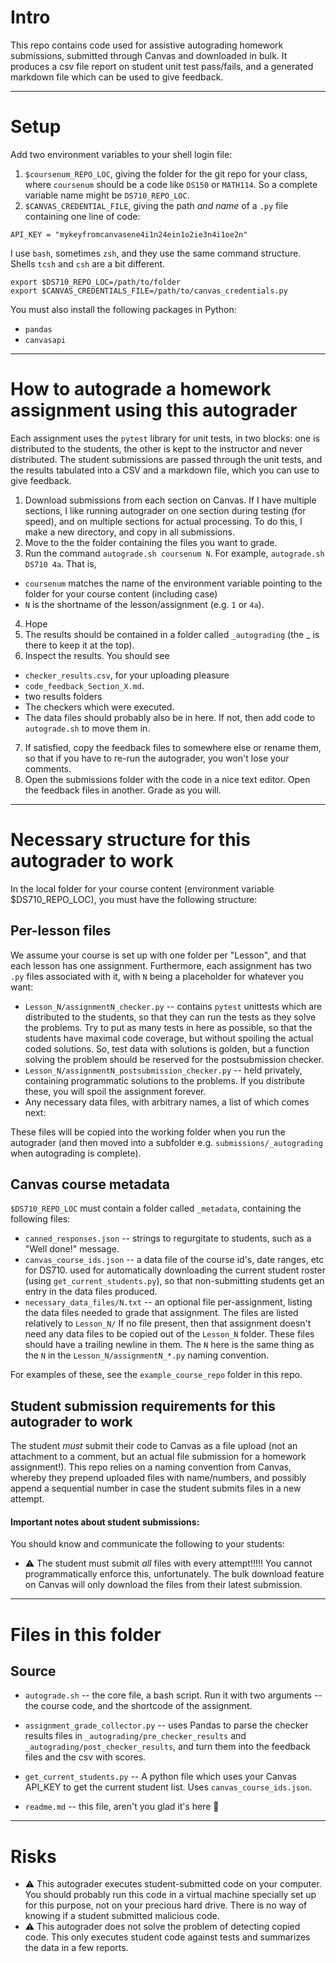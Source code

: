 # Intro

This repo contains code used for assistive autograding homework submissions, submitted through Canvas and downloaded in bulk.  It produces a csv file report on student unit test pass/fails, and a generated markdown file which can be used to give feedback.

---

# Setup

Add two environment variables to your shell login file:
1.  `$coursenum_REPO_LOC`, giving the folder for the git repo for your class, where `coursenum` should be a code like `DS150` or `MATH114`.  So a complete variable name might be `DS710_REPO_LOC`.  
2.  `$CANVAS_CREDENTIAL_FILE`, giving the path *and name* of a `.py` file containing one line of code:
```
API_KEY = "mykeyfromcanvasene4i1n24ein1o2ie3n4i1oe2n"
``` 

I use `bash`, sometimes `zsh`, and they use the same command structure.  Shells `tcsh` and `csh` are a bit different.

```
export $DS710_REPO_LOC=/path/to/folder
export $CANVAS_CREDENTIALS_FILE=/path/to/canvas_credentials.py
```

You must also install the following packages in Python:
* `pandas`
* `canvasapi`

---

# How to autograde a homework assignment using this autograder

Each assignment uses the `pytest` library for unit tests, in two blocks: one is distributed to the students, the other is kept to the instructor and never distributed.  The student submissions are passed through the unit tests, and the results tabulated into a CSV and a markdown file, which you can use to give feedback.


1. Download submissions from each section on Canvas.  If I have multiple sections, I like running autograder on one section during testing (for speed), and on multiple sections for actual processing.  To do this, I make a new directory, and copy in all submissions.
2. Move to the the folder containing the files you want to grade.
3. Run the command `autograde.sh coursenum N`. For example, `autograde.sh DS710 4a`.  That is,
  * `coursenum` matches the name of the environment variable pointing to the folder for your course content (including case)
  * `N` is the shortname of the lesson/assignment (e.g. `1` or `4a`).  
4. Hope
5. The results should be contained in a folder called `_autograding` (the _ is there to keep it at the top).
6. Inspect the results. You should see
  * `checker_results.csv`, for your uploading pleasure
  * `code_feedback_Section_X.md`.  
  * two results folders
  * The checkers which were executed.  
  * The data files should probably also be in here.  If not, then add code to `autograde.sh` to move them in.  
7. If satisfied, copy the feedback files to somewhere else or rename them, so that if you have to re-run the autograder, you won't lose your comments.
8. Open the submissions folder with the code in a nice text editor.  Open the feedback files in another.  Grade as you will.


---

# Necessary structure for this autograder to work

In the local folder for your course content (environment variable $DS710_REPO_LOC), you must have the following structure:

## Per-lesson files

We assume your course is set up with one folder per "Lesson", and that each lesson has one assignment.  Furthermore, each assignment has two `.py` files associated with it, with `N` being a placeholder for whatever you want:
* `Lesson_N/assignmentN_checker.py` -- contains `pytest` unittests which are distributed to the students, so that they can run the tests as they solve the problems.  Try to put as many tests in here as possible, so that the students have maximal code coverage, but without spoiling the actual coded solutions.  So, test data with solutions is golden, but a function solving the problem  should be reserved for the postsubmission checker.
* `Lesson_N/assignmentN_postsubmission_checker.py` -- held privately, containing programmatic solutions to the problems.  If you distribute these, you will spoil the assignment forever.
* Any necessary data files, with arbitrary names, a list of which comes next:

These files will be copied into the working folder when you run the autograder (and then moved into a subfolder e.g. `submissions/_autograding` when autograding is complete).

## Canvas course metadata 

`$DS710_REPO_LOC` must contain a folder called `_metadata`, containing the following files:

* `canned_responses.json` -- strings to regurgitate to students, such as a "Well done!" message.
* `canvas_course_ids.json` -- a data file of the course id's, date ranges, etc for DS710.  used for automatically downloading the current student roster (using `get_current_students.py`), so that non-submitting students get an entry in the data files produced.  
* `necessary_data_files/N.txt` -- an optional file per-assignment, listing the data files needed to grade that assignment.  The files are listed relatively to `Lesson_N/`  If no file present, then that assignment doesn't need any data files to be copied out of the `Lesson_N` folder.  These files should have a trailing newline in them.  The `N` here is the same thing as the `N` in the `Lesson_N/assignmentN_*.py` naming convention.  

For examples of these, see the `example_course_repo` folder in this repo.

## Student submission requirements for this autograder to work

The student *must* submit their code to Canvas as a file upload (not an attachment to a comment, but an actual file submission for a homework assignment!).  This repo relies on a naming convention from Canvas, whereby they prepend uploaded files with name/numbers, and possibly append a sequential number in case the student submits files in a new attempt.  

#### Important notes about student submissions:

You should know and communicate the following to your students:
* ⚠️ The student must submit *all* files with every attempt!!!!!  You cannot programmatically enforce this, unfortunately.  The bulk download feature on Canvas will only download the files from their latest submission.


---

# Files in this folder

## Source

* `autograde.sh` -- the core file, a bash script.  Run it with two arguments -- the course code, and the shortcode of the assignment.  

* `assignment_grade_collector.py` -- uses Pandas to parse the checker results files in `_autograding/pre_checker_results` and `_autograding/post_checker_results`, and turn them into the feedback files and the csv with scores.

* `get_current_students.py` -- A python file which uses your Canvas API_KEY to get the current student list.  Uses `canvas_course_ids.json`.
* `readme.md` -- this file, aren't you glad it's here 🌈


---

# Risks

* ⚠️ This autograder executes student-submitted code on your computer.  You should probably run this code in a virtual machine specially set up for this purpose, not on your precious hard drive.  There is no way of knowing if a student submitted malicious code.
* ⚠️ This autograder does not solve the problem of detecting copied code.  This only executes student code against tests and summarizes the data in a few reports.
